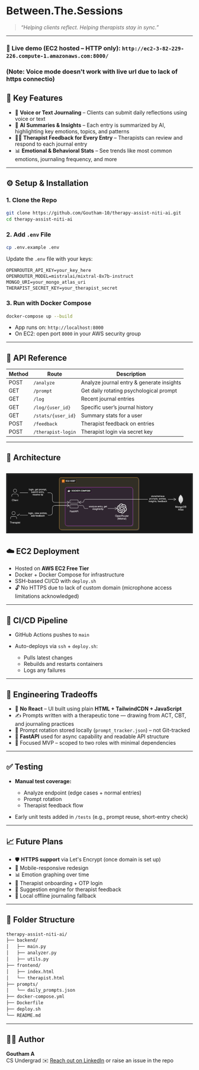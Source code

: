
# Between.The.Sessions
> *“Helping clients reflect. Helping therapists stay in sync.”*  

---
### 🔗 **Live demo** (EC2 hosted – HTTP only): `http://ec2-3-82-229-226.compute-1.amazonaws.com:8000/`
### (Note: Voice mode doesn't work with live url due to lack of https connectio)
## 🚀 Key Features

- 📝 **Voice or Text Journaling** – Clients can submit daily reflections using voice or text
- 🤖 **AI Summaries & Insights** – Each entry is summarized by AI, highlighting key emotions, topics, and patterns
- 🧑‍⚕️ **Therapist Feedback for Every Entry** – Therapists can review and respond to each journal entry
- 📊 **Emotional & Behavioral Stats** – See trends like most common emotions, journaling frequency, and more

---

## ⚙️ Setup & Installation

### 1. Clone the Repo  
```bash
git clone https://github.com/Goutham-10/therapy-assist-niti-ai.git
cd therapy-assist-niti-ai
```

### 2. Add `.env` File

```bash
cp .env.example .env
```

Update the `.env` file with your keys:

```
OPENROUTER_API_KEY=your_key_here
OPENROUTER_MODEL=mistralai/mixtral-8x7b-instruct
MONGO_URI=your_mongo_atlas_uri
THERAPIST_SECRET_KEY=your_therapist_secret
```

### 3. Run with Docker Compose

```bash
docker-compose up --build
```

* App runs on: `http://localhost:8000`
* On EC2: open port `8000` in your AWS security group

---

## 📡 API Reference

| Method | Route              | Description                               |
| ------ | ------------------ | ----------------------------------------- |
| POST   | `/analyze`         | Analyze journal entry & generate insights |
| GET    | `/prompt`          | Get daily rotating psychological prompt   |
| GET    | `/log`             | Recent journal entries                    |
| GET    | `/log/{user_id}`   | Specific user’s journal history           |
| GET    | `/stats/{user_id}` | Summary stats for a user                  |
| POST   | `/feedback`        | Therapist feedback on entries             |
| POST   | `/therapist-login` | Therapist login via secret key            |

---

## 🧠 Architecture

![architecture](architecture.png)
---

## ☁️ EC2 Deployment

* Hosted on **AWS EC2 Free Tier**
* Docker + Docker Compose for infrastructure
* SSH-based CI/CD with `deploy.sh`
* 🔓 No HTTPS due to lack of custom domain (microphone access limitations acknowledged)

---

## 🔁 CI/CD Pipeline

* GitHub Actions pushes to `main`
* Auto-deploys via `ssh` + `deploy.sh`:

  * Pulls latest changes
  * Rebuilds and restarts containers
  * Logs any failures

---

## 📐 Engineering Tradeoffs

* 🧪 **No React** – UI built using plain **HTML + TailwindCDN + JavaScript**
* ✍️ Prompts written with a therapeutic tone — drawing from ACT, CBT, and journaling practices
* 🧠 Prompt rotation stored locally (`prompt_tracker.json`) – not Git-tracked
* 🧩 **FastAPI** used for async capability and readable API structure
* 🎯 Focused MVP – scoped to two roles with minimal dependencies

---

## ✅ Testing

* **Manual test coverage:**

  * Analyze endpoint (edge cases + normal entries)
  * Prompt rotation
  * Therapist feedback flow
* Early unit tests added in `/tests` (e.g., prompt reuse, short-entry check)

---

## 📈 Future Plans

* 🛡️ **HTTPS support** via Let's Encrypt (once domain is set up)
* 📱 Mobile-responsive redesign
* 📊 Emotion graphing over time
* 👥 Therapist onboarding + OTP login
* 🧠 Suggestion engine for therapist feedback
* 📴 Local offline journaling fallback

---

## 📂 Folder Structure

```bash
therapy-assist-niti-ai/
├── backend/
│   ├── main.py
│   ├── analyzer.py
│   ├── utils.py
├── frontend/
│   ├── index.html
│   └── therapist.html
├── prompts/
│   └── daily_prompts.json
├── docker-compose.yml
├── Dockerfile
├── deploy.sh
└── README.md
```

---

## 👨‍💻 Author

**Goutham A**  
CS Undergrad 
✉️ [Reach out on LinkedIn](https://www.linkedin.com/in/goutham-a-144774246/) or raise an issue in the repo
